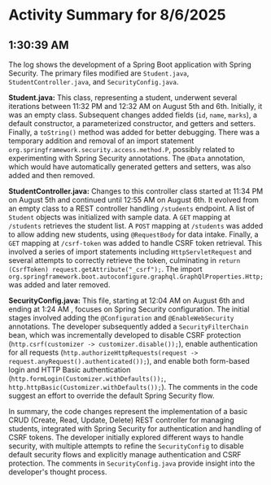 # Activity Summary for 8/6/2025

## 1:30:39 AM
The log shows the development of a Spring Boot application with Spring Security.  The primary files modified are `Student.java`, `StudentController.java`, and `SecurityConfig.java`.

**Student.java:** This class, representing a student, underwent several iterations between 11:32 PM and 12:32 AM on August 5th and 6th. Initially, it was an empty class.  Subsequent changes added fields (`id`, `name`, `marks`), a default constructor, a parameterized constructor, and getters and setters. Finally, a `toString()` method was added for better debugging.  There was a temporary addition and removal of an import statement `org.springframework.security.access.method.P`, possibly related to experimenting with Spring Security annotations.  The `@Data` annotation, which would have automatically generated getters and setters, was also added and then removed.


**StudentController.java:**  Changes to this controller class started at 11:34 PM on August 5th and continued until 12:55 AM on August 6th.  It evolved from an empty class to a REST controller handling `/students` endpoint. A list of `Student` objects was initialized with sample data.  A `GET` mapping at `/students` retrieves the student list.   A `POST` mapping at `/students` was added to allow adding new students,  using `@RequestBody` for data intake.  Finally, a `GET` mapping at `/csrf-token` was added to handle CSRF token retrieval. This involved a series of import statements including `HttpServletRequest` and several attempts to correctly retrieve the token, culminating in `return (CsrfToken) request.getAttribute("_csrf");`. The import `org.springframework.boot.autoconfigure.graphql.GraphQlProperties.Http;` was added and later removed.


**SecurityConfig.java:** This file, starting at 12:04 AM on August 6th and ending at 1:24 AM , focuses on Spring Security configuration. The initial stages involved adding the `@Configuration` and `@EnableWebSecurity` annotations.  The developer subsequently added a `SecurityFilterChain` bean, which was incrementally developed to disable CSRF protection (`http.csrf(customizer -> customizer.disable());`), enable authentication for all requests (`http.authorizeHttpRequests(request -> request.anyRequest().authenticated());`), and enable both form-based login and HTTP Basic authentication (`http.formLogin(Customizer.withDefaults());`, `http.httpBasic(Customizer.withDefaults());`). The comments in the code suggest an effort to override the default Spring Security flow.


In summary, the code changes represent the implementation of a basic CRUD (Create, Read, Update, Delete) REST controller for managing students, integrated with Spring Security for authentication and handling of CSRF tokens.  The developer initially explored different ways to handle security, with multiple attempts to refine the `SecurityConfig` to disable default security flows and explicitly manage authentication and CSRF protection.  The comments in `SecurityConfig.java` provide insight into the developer's thought process.
